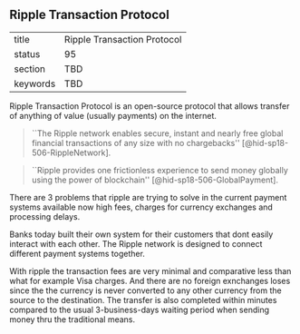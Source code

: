 ## Ripple Transaction Protocol


|          |                             |
| -------- | --------------------------- |
| title    | Ripple Transaction Protocol |
| status   | 95                          |
| section  | TBD                         |
| keywords | TBD                         |




Ripple Transaction Protocol is an open-source protocol that allows
transfer of anything of value (usually payments) on the internet.



> ``The Ripple network enables secure, instant and nearly free global
> financial transactions of any size with no chargebacks''
> [@hid-sp18-506-RippleNetwork].



> ``Ripple provides one frictionless experience to send money globally
> using the power of blockchain'' [@hid-sp18-506-GlobalPayment].



There are 3 problems that ripple are trying to solve in the current
payment systems available now high fees, charges for currency exchanges
and processing delays.

Banks today built their own system for their customers that dont easily
interact with each other. The Ripple network is designed to connect
different payment systems together.

With ripple the transaction fees are very minimal and comparative less
than what for example Visa charges. And there are no foreign exnchanges
loses since the the currency is never converted to any other currency
from the source to the destination. The transfer is also completed
within minutes compared to the usual 3-business-days waiting period when
sending money thru the traditional means.
